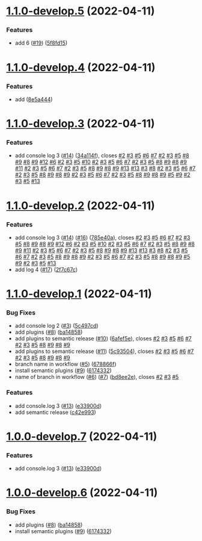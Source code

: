 # [1.1.0-develop.5](https://github.com/JergusKacmar/semantic-release-showcase/compare/v1.1.0-develop.4...v1.1.0-develop.5) (2022-04-11)


### Features

* add 6 ([#19](https://github.com/JergusKacmar/semantic-release-showcase/issues/19)) ([5f8fd15](https://github.com/JergusKacmar/semantic-release-showcase/commit/5f8fd1502f3de0f9ad68c0ea8d33ec71752a03fa))

# [1.1.0-develop.4](https://github.com/JergusKacmar/semantic-release-showcase/compare/v1.1.0-develop.3...v1.1.0-develop.4) (2022-04-11)


### Features

* add ([8e5a444](https://github.com/JergusKacmar/semantic-release-showcase/commit/8e5a44428efd22819ad565d26e9230b298aa9fc3))

# [1.1.0-develop.3](https://github.com/JergusKacmar/semantic-release-showcase/compare/v1.1.0-develop.2...v1.1.0-develop.3) (2022-04-11)


### Features

* add console log 3 ([#14](https://github.com/JergusKacmar/semantic-release-showcase/issues/14)) ([34a114f](https://github.com/JergusKacmar/semantic-release-showcase/commit/34a114f8011323d0987060460513f6b759f579a4)), closes [#2](https://github.com/JergusKacmar/semantic-release-showcase/issues/2) [#3](https://github.com/JergusKacmar/semantic-release-showcase/issues/3) [#5](https://github.com/JergusKacmar/semantic-release-showcase/issues/5) [#6](https://github.com/JergusKacmar/semantic-release-showcase/issues/6) [#7](https://github.com/JergusKacmar/semantic-release-showcase/issues/7) [#2](https://github.com/JergusKacmar/semantic-release-showcase/issues/2) [#3](https://github.com/JergusKacmar/semantic-release-showcase/issues/3) [#5](https://github.com/JergusKacmar/semantic-release-showcase/issues/5) [#8](https://github.com/JergusKacmar/semantic-release-showcase/issues/8) [#9](https://github.com/JergusKacmar/semantic-release-showcase/issues/9) [#8](https://github.com/JergusKacmar/semantic-release-showcase/issues/8) [#9](https://github.com/JergusKacmar/semantic-release-showcase/issues/9) [#12](https://github.com/JergusKacmar/semantic-release-showcase/issues/12) [#6](https://github.com/JergusKacmar/semantic-release-showcase/issues/6) [#2](https://github.com/JergusKacmar/semantic-release-showcase/issues/2) [#3](https://github.com/JergusKacmar/semantic-release-showcase/issues/3) [#5](https://github.com/JergusKacmar/semantic-release-showcase/issues/5) [#10](https://github.com/JergusKacmar/semantic-release-showcase/issues/10) [#2](https://github.com/JergusKacmar/semantic-release-showcase/issues/2) [#3](https://github.com/JergusKacmar/semantic-release-showcase/issues/3) [#5](https://github.com/JergusKacmar/semantic-release-showcase/issues/5) [#6](https://github.com/JergusKacmar/semantic-release-showcase/issues/6) [#7](https://github.com/JergusKacmar/semantic-release-showcase/issues/7) [#2](https://github.com/JergusKacmar/semantic-release-showcase/issues/2) [#3](https://github.com/JergusKacmar/semantic-release-showcase/issues/3) [#5](https://github.com/JergusKacmar/semantic-release-showcase/issues/5) [#8](https://github.com/JergusKacmar/semantic-release-showcase/issues/8) [#9](https://github.com/JergusKacmar/semantic-release-showcase/issues/9) [#8](https://github.com/JergusKacmar/semantic-release-showcase/issues/8) [#9](https://github.com/JergusKacmar/semantic-release-showcase/issues/9) [#11](https://github.com/JergusKacmar/semantic-release-showcase/issues/11) [#2](https://github.com/JergusKacmar/semantic-release-showcase/issues/2) [#3](https://github.com/JergusKacmar/semantic-release-showcase/issues/3) [#5](https://github.com/JergusKacmar/semantic-release-showcase/issues/5) [#6](https://github.com/JergusKacmar/semantic-release-showcase/issues/6) [#7](https://github.com/JergusKacmar/semantic-release-showcase/issues/7) [#2](https://github.com/JergusKacmar/semantic-release-showcase/issues/2) [#3](https://github.com/JergusKacmar/semantic-release-showcase/issues/3) [#5](https://github.com/JergusKacmar/semantic-release-showcase/issues/5) [#8](https://github.com/JergusKacmar/semantic-release-showcase/issues/8) [#9](https://github.com/JergusKacmar/semantic-release-showcase/issues/9) [#8](https://github.com/JergusKacmar/semantic-release-showcase/issues/8) [#9](https://github.com/JergusKacmar/semantic-release-showcase/issues/9) [#13](https://github.com/JergusKacmar/semantic-release-showcase/issues/13) [#13](https://github.com/JergusKacmar/semantic-release-showcase/issues/13) [#3](https://github.com/JergusKacmar/semantic-release-showcase/issues/3) [#8](https://github.com/JergusKacmar/semantic-release-showcase/issues/8) [#2](https://github.com/JergusKacmar/semantic-release-showcase/issues/2) [#3](https://github.com/JergusKacmar/semantic-release-showcase/issues/3) [#5](https://github.com/JergusKacmar/semantic-release-showcase/issues/5) [#6](https://github.com/JergusKacmar/semantic-release-showcase/issues/6) [#7](https://github.com/JergusKacmar/semantic-release-showcase/issues/7) [#2](https://github.com/JergusKacmar/semantic-release-showcase/issues/2) [#3](https://github.com/JergusKacmar/semantic-release-showcase/issues/3) [#5](https://github.com/JergusKacmar/semantic-release-showcase/issues/5) [#8](https://github.com/JergusKacmar/semantic-release-showcase/issues/8) [#9](https://github.com/JergusKacmar/semantic-release-showcase/issues/9) [#8](https://github.com/JergusKacmar/semantic-release-showcase/issues/8) [#9](https://github.com/JergusKacmar/semantic-release-showcase/issues/9) [#2](https://github.com/JergusKacmar/semantic-release-showcase/issues/2) [#3](https://github.com/JergusKacmar/semantic-release-showcase/issues/3) [#5](https://github.com/JergusKacmar/semantic-release-showcase/issues/5) [#6](https://github.com/JergusKacmar/semantic-release-showcase/issues/6) [#7](https://github.com/JergusKacmar/semantic-release-showcase/issues/7) [#2](https://github.com/JergusKacmar/semantic-release-showcase/issues/2) [#3](https://github.com/JergusKacmar/semantic-release-showcase/issues/3) [#5](https://github.com/JergusKacmar/semantic-release-showcase/issues/5) [#8](https://github.com/JergusKacmar/semantic-release-showcase/issues/8) [#9](https://github.com/JergusKacmar/semantic-release-showcase/issues/9) [#8](https://github.com/JergusKacmar/semantic-release-showcase/issues/8) [#9](https://github.com/JergusKacmar/semantic-release-showcase/issues/9) [#5](https://github.com/JergusKacmar/semantic-release-showcase/issues/5) [#9](https://github.com/JergusKacmar/semantic-release-showcase/issues/9) [#2](https://github.com/JergusKacmar/semantic-release-showcase/issues/2) [#3](https://github.com/JergusKacmar/semantic-release-showcase/issues/3) [#5](https://github.com/JergusKacmar/semantic-release-showcase/issues/5) [#13](https://github.com/JergusKacmar/semantic-release-showcase/issues/13)

# [1.1.0-develop.2](https://github.com/JergusKacmar/semantic-release-showcase/compare/v1.1.0-develop.1...v1.1.0-develop.2) (2022-04-11)


### Features

* add console log 3 ([#14](https://github.com/JergusKacmar/semantic-release-showcase/issues/14)) ([#16](https://github.com/JergusKacmar/semantic-release-showcase/issues/16)) ([785e40a](https://github.com/JergusKacmar/semantic-release-showcase/commit/785e40a29cf91bc9db009d74d778052f3b6d89f1)), closes [#2](https://github.com/JergusKacmar/semantic-release-showcase/issues/2) [#3](https://github.com/JergusKacmar/semantic-release-showcase/issues/3) [#5](https://github.com/JergusKacmar/semantic-release-showcase/issues/5) [#6](https://github.com/JergusKacmar/semantic-release-showcase/issues/6) [#7](https://github.com/JergusKacmar/semantic-release-showcase/issues/7) [#2](https://github.com/JergusKacmar/semantic-release-showcase/issues/2) [#3](https://github.com/JergusKacmar/semantic-release-showcase/issues/3) [#5](https://github.com/JergusKacmar/semantic-release-showcase/issues/5) [#8](https://github.com/JergusKacmar/semantic-release-showcase/issues/8) [#9](https://github.com/JergusKacmar/semantic-release-showcase/issues/9) [#8](https://github.com/JergusKacmar/semantic-release-showcase/issues/8) [#9](https://github.com/JergusKacmar/semantic-release-showcase/issues/9) [#12](https://github.com/JergusKacmar/semantic-release-showcase/issues/12) [#6](https://github.com/JergusKacmar/semantic-release-showcase/issues/6) [#2](https://github.com/JergusKacmar/semantic-release-showcase/issues/2) [#3](https://github.com/JergusKacmar/semantic-release-showcase/issues/3) [#5](https://github.com/JergusKacmar/semantic-release-showcase/issues/5) [#10](https://github.com/JergusKacmar/semantic-release-showcase/issues/10) [#2](https://github.com/JergusKacmar/semantic-release-showcase/issues/2) [#3](https://github.com/JergusKacmar/semantic-release-showcase/issues/3) [#5](https://github.com/JergusKacmar/semantic-release-showcase/issues/5) [#6](https://github.com/JergusKacmar/semantic-release-showcase/issues/6) [#7](https://github.com/JergusKacmar/semantic-release-showcase/issues/7) [#2](https://github.com/JergusKacmar/semantic-release-showcase/issues/2) [#3](https://github.com/JergusKacmar/semantic-release-showcase/issues/3) [#5](https://github.com/JergusKacmar/semantic-release-showcase/issues/5) [#8](https://github.com/JergusKacmar/semantic-release-showcase/issues/8) [#9](https://github.com/JergusKacmar/semantic-release-showcase/issues/9) [#8](https://github.com/JergusKacmar/semantic-release-showcase/issues/8) [#9](https://github.com/JergusKacmar/semantic-release-showcase/issues/9) [#11](https://github.com/JergusKacmar/semantic-release-showcase/issues/11) [#2](https://github.com/JergusKacmar/semantic-release-showcase/issues/2) [#3](https://github.com/JergusKacmar/semantic-release-showcase/issues/3) [#5](https://github.com/JergusKacmar/semantic-release-showcase/issues/5) [#6](https://github.com/JergusKacmar/semantic-release-showcase/issues/6) [#7](https://github.com/JergusKacmar/semantic-release-showcase/issues/7) [#2](https://github.com/JergusKacmar/semantic-release-showcase/issues/2) [#3](https://github.com/JergusKacmar/semantic-release-showcase/issues/3) [#5](https://github.com/JergusKacmar/semantic-release-showcase/issues/5) [#8](https://github.com/JergusKacmar/semantic-release-showcase/issues/8) [#9](https://github.com/JergusKacmar/semantic-release-showcase/issues/9) [#8](https://github.com/JergusKacmar/semantic-release-showcase/issues/8) [#9](https://github.com/JergusKacmar/semantic-release-showcase/issues/9) [#13](https://github.com/JergusKacmar/semantic-release-showcase/issues/13) [#13](https://github.com/JergusKacmar/semantic-release-showcase/issues/13) [#3](https://github.com/JergusKacmar/semantic-release-showcase/issues/3) [#8](https://github.com/JergusKacmar/semantic-release-showcase/issues/8) [#2](https://github.com/JergusKacmar/semantic-release-showcase/issues/2) [#3](https://github.com/JergusKacmar/semantic-release-showcase/issues/3) [#5](https://github.com/JergusKacmar/semantic-release-showcase/issues/5) [#6](https://github.com/JergusKacmar/semantic-release-showcase/issues/6) [#7](https://github.com/JergusKacmar/semantic-release-showcase/issues/7) [#2](https://github.com/JergusKacmar/semantic-release-showcase/issues/2) [#3](https://github.com/JergusKacmar/semantic-release-showcase/issues/3) [#5](https://github.com/JergusKacmar/semantic-release-showcase/issues/5) [#8](https://github.com/JergusKacmar/semantic-release-showcase/issues/8) [#9](https://github.com/JergusKacmar/semantic-release-showcase/issues/9) [#8](https://github.com/JergusKacmar/semantic-release-showcase/issues/8) [#9](https://github.com/JergusKacmar/semantic-release-showcase/issues/9) [#2](https://github.com/JergusKacmar/semantic-release-showcase/issues/2) [#3](https://github.com/JergusKacmar/semantic-release-showcase/issues/3) [#5](https://github.com/JergusKacmar/semantic-release-showcase/issues/5) [#6](https://github.com/JergusKacmar/semantic-release-showcase/issues/6) [#7](https://github.com/JergusKacmar/semantic-release-showcase/issues/7) [#2](https://github.com/JergusKacmar/semantic-release-showcase/issues/2) [#3](https://github.com/JergusKacmar/semantic-release-showcase/issues/3) [#5](https://github.com/JergusKacmar/semantic-release-showcase/issues/5) [#8](https://github.com/JergusKacmar/semantic-release-showcase/issues/8) [#9](https://github.com/JergusKacmar/semantic-release-showcase/issues/9) [#8](https://github.com/JergusKacmar/semantic-release-showcase/issues/8) [#9](https://github.com/JergusKacmar/semantic-release-showcase/issues/9) [#5](https://github.com/JergusKacmar/semantic-release-showcase/issues/5) [#9](https://github.com/JergusKacmar/semantic-release-showcase/issues/9) [#2](https://github.com/JergusKacmar/semantic-release-showcase/issues/2) [#3](https://github.com/JergusKacmar/semantic-release-showcase/issues/3) [#5](https://github.com/JergusKacmar/semantic-release-showcase/issues/5) [#13](https://github.com/JergusKacmar/semantic-release-showcase/issues/13)
* add log 4 ([#17](https://github.com/JergusKacmar/semantic-release-showcase/issues/17)) ([2f7c67c](https://github.com/JergusKacmar/semantic-release-showcase/commit/2f7c67c7e078af510070da0f8abe0810194841e1))

# [1.1.0-develop.1](https://github.com/JergusKacmar/semantic-release-showcase/compare/v1.0.0...v1.1.0-develop.1) (2022-04-11)


### Bug Fixes

* add console log 2 ([#3](https://github.com/JergusKacmar/semantic-release-showcase/issues/3)) ([5c497cd](https://github.com/JergusKacmar/semantic-release-showcase/commit/5c497cd4eea9404269631c4d3303e42d615c7d11))
* add plugins ([#8](https://github.com/JergusKacmar/semantic-release-showcase/issues/8)) ([ba14858](https://github.com/JergusKacmar/semantic-release-showcase/commit/ba148585be6df2c3e83649cb522b4e1a55b22efe))
* add plugins to semantic release ([#10](https://github.com/JergusKacmar/semantic-release-showcase/issues/10)) ([6afef5e](https://github.com/JergusKacmar/semantic-release-showcase/commit/6afef5ee8f27c528d2c17288312bd5ff2a1e0d83)), closes [#2](https://github.com/JergusKacmar/semantic-release-showcase/issues/2) [#3](https://github.com/JergusKacmar/semantic-release-showcase/issues/3) [#5](https://github.com/JergusKacmar/semantic-release-showcase/issues/5) [#6](https://github.com/JergusKacmar/semantic-release-showcase/issues/6) [#7](https://github.com/JergusKacmar/semantic-release-showcase/issues/7) [#2](https://github.com/JergusKacmar/semantic-release-showcase/issues/2) [#3](https://github.com/JergusKacmar/semantic-release-showcase/issues/3) [#5](https://github.com/JergusKacmar/semantic-release-showcase/issues/5) [#8](https://github.com/JergusKacmar/semantic-release-showcase/issues/8) [#9](https://github.com/JergusKacmar/semantic-release-showcase/issues/9) [#8](https://github.com/JergusKacmar/semantic-release-showcase/issues/8) [#9](https://github.com/JergusKacmar/semantic-release-showcase/issues/9)
* add plugins to semantic release ([#11](https://github.com/JergusKacmar/semantic-release-showcase/issues/11)) ([5c93504](https://github.com/JergusKacmar/semantic-release-showcase/commit/5c9350479625f81c92a0ce594dd35d75479b25f7)), closes [#2](https://github.com/JergusKacmar/semantic-release-showcase/issues/2) [#3](https://github.com/JergusKacmar/semantic-release-showcase/issues/3) [#5](https://github.com/JergusKacmar/semantic-release-showcase/issues/5) [#6](https://github.com/JergusKacmar/semantic-release-showcase/issues/6) [#7](https://github.com/JergusKacmar/semantic-release-showcase/issues/7) [#2](https://github.com/JergusKacmar/semantic-release-showcase/issues/2) [#3](https://github.com/JergusKacmar/semantic-release-showcase/issues/3) [#5](https://github.com/JergusKacmar/semantic-release-showcase/issues/5) [#8](https://github.com/JergusKacmar/semantic-release-showcase/issues/8) [#9](https://github.com/JergusKacmar/semantic-release-showcase/issues/9) [#8](https://github.com/JergusKacmar/semantic-release-showcase/issues/8) [#9](https://github.com/JergusKacmar/semantic-release-showcase/issues/9)
* branch name in workflow ([#5](https://github.com/JergusKacmar/semantic-release-showcase/issues/5)) ([678866f](https://github.com/JergusKacmar/semantic-release-showcase/commit/678866f75b49b0baf1da0844e46bc7e1bc206f26))
* install semantic plugins ([#9](https://github.com/JergusKacmar/semantic-release-showcase/issues/9)) ([6174332](https://github.com/JergusKacmar/semantic-release-showcase/commit/617433230b3a65f4b184cdcdeab62605d4e343c2))
* name of branch in workflow ([#6](https://github.com/JergusKacmar/semantic-release-showcase/issues/6)) ([#7](https://github.com/JergusKacmar/semantic-release-showcase/issues/7)) ([bd8ee2e](https://github.com/JergusKacmar/semantic-release-showcase/commit/bd8ee2e3a00698847ab31c346c77fa3e80fb9c26)), closes [#2](https://github.com/JergusKacmar/semantic-release-showcase/issues/2) [#3](https://github.com/JergusKacmar/semantic-release-showcase/issues/3) [#5](https://github.com/JergusKacmar/semantic-release-showcase/issues/5)


### Features

* add console.log 3 ([#13](https://github.com/JergusKacmar/semantic-release-showcase/issues/13)) ([e33900d](https://github.com/JergusKacmar/semantic-release-showcase/commit/e33900dca9a2d2fceee78de7f08b05c0c11c3a1c))
* add semantic release ([c42e993](https://github.com/JergusKacmar/semantic-release-showcase/commit/c42e9930b7927fee37a9099f3b1d94af4532b191))

# [1.0.0-develop.7](https://github.com/JergusKacmar/semantic-release-showcase/compare/v1.0.0-develop.6...v1.0.0-develop.7) (2022-04-11)


### Features

* add console.log 3 ([#13](https://github.com/JergusKacmar/semantic-release-showcase/issues/13)) ([e33900d](https://github.com/JergusKacmar/semantic-release-showcase/commit/e33900dca9a2d2fceee78de7f08b05c0c11c3a1c))

# [1.0.0-develop.6](https://github.com/JergusKacmar/semantic-release-showcase/compare/v1.0.0-develop.5...v1.0.0-develop.6) (2022-04-11)


### Bug Fixes

* add plugins ([#8](https://github.com/JergusKacmar/semantic-release-showcase/issues/8)) ([ba14858](https://github.com/JergusKacmar/semantic-release-showcase/commit/ba148585be6df2c3e83649cb522b4e1a55b22efe))
* install semantic plugins ([#9](https://github.com/JergusKacmar/semantic-release-showcase/issues/9)) ([6174332](https://github.com/JergusKacmar/semantic-release-showcase/commit/617433230b3a65f4b184cdcdeab62605d4e343c2))
